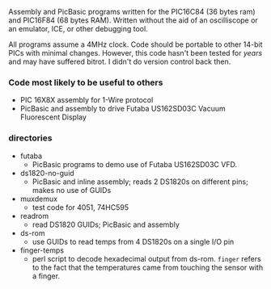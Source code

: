 Assembly and PicBasic programs written for the PIC16C84 (36 bytes ram) and PIC16F84 (68 bytes RAM). Written without the aid of an oscilliscope or an emulator, ICE, or other debugging tool.

All programs assume a 4MHz clock. Code should be portable to other 14-bit PICs with minimal changes. However, this code hasn't been tested for *years* and may have suffered bitrot. I didn't do version control back then.

### Code most likely to be useful to others
* PIC 16X8X assembly for 1-Wire protocol
* PicBasic and assembly to drive Futaba US162SD03C Vacuum Fluorescent Display


### directories

* futaba
  * PicBasic programs to demo use of Futaba US162SD03C VFD.
* ds1820-no-guid
  * PicBasic and inline assembly; reads 2 DS1820s on different pins; makes no use of GUIDs
* muxdemux
  * test code for 4051, 74HC595
* readrom
  * read DS1820 GUIDs; PicBasic and assembly
* ds-rom
  * use GUIDs to read temps from 4 DS1820s on a single I/O pin
* finger-temps
  * perl script to decode hexadecimal output from ds-rom. `finger` refers to the fact that the temperatures came from touching the sensor with a finger.
